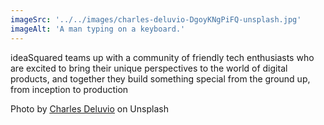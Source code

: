 ```yaml
---
imageSrc: '../../images/charles-deluvio-DgoyKNgPiFQ-unsplash.jpg'
imageAlt: 'A man typing on a keyboard.'
---
```


ideaSquared teams up with a community of friendly tech enthusiasts who are excited to bring their unique perspectives to the world of digital products, and together they build something special from the ground up, from inception to production

Photo by <a href="https://unsplash.com/@charlesdeluvio?utm_source=unsplash&utm_medium=referral&utm_content=creditCopyText" target="_blank" rel="nofollow noopener noreferrer" aria-label="External Link"><u>Charles Deluvio</u></a> on Unsplash
